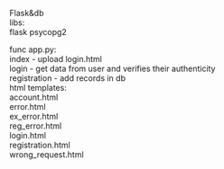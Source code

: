 Flask&db  
libs:   
flask psycopg2    
  
func app.py:    
index - upload login.html   
login - get data from user and verifies their authenticity    
registration - add records in db    
html templates:   
account.html    
error.html    
ex_error.html   
reg_error.html    
login.html    
registration.html   
wrong_request.html    
